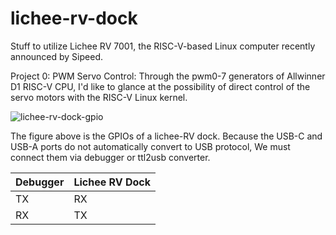 # lichee-rv-dock
Stuff to utilize Lichee RV 7001, the RISC-V-based Linux computer recently announced by Sipeed. 

Project 0: PWM Servo Control: Through the pwm0-7 generators of Allwinner D1 RISC-V CPU, I'd like to glance at the possibility of direct control of the servo motors with the RISC-V Linux kernel.


![lichee-rv-dock-gpio](https://user-images.githubusercontent.com/71680670/169593529-47a8b321-f7a3-4be1-bac0-23b9885f95bb.png)


The figure above is the GPIOs of a lichee-RV dock. Because the USB-C and USB-A ports do not automatically convert to USB protocol, We must connect them via debugger or ttl2usb converter.


| Debugger | Lichee RV Dock |
|---|---|
| TX | RX |
| RX | TX |
